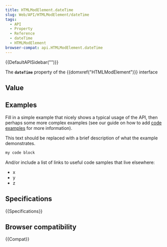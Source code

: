 ```yaml
---
title: HTMLModElement.dateTime
slug: Web/API/HTMLModElement/dateTime
tags:
  - API
  - Property
  - Reference
  - dateTime
  - HTMLModElement
browser-compat: api.HTMLModElement.dateTime
---
```

{{DefaultAPISidebar("")}}

The **`dateTime`** property of the {{domxref("HTMLModElement")}} interface 

## Value



## Examples

Fill in a simple example that nicely shows a typical usage of the API, then perhaps some more complex examples (see our guide on how to add [code examples](/en-US/docs/MDN/Contribute/Structures/Code_examples) for more information).

This text should be replaced with a brief description of what the example demonstrates.

```js
my code block
```

And/or include a list of links to useful code samples that live elsewhere:

*   x
*   y
*   z

## Specifications

{{Specifications}}

## Browser compatibility

{{Compat}}


